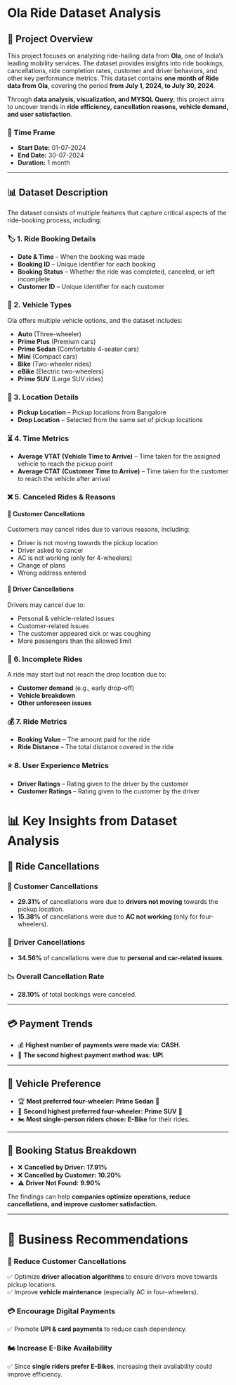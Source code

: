 # Ola Ride Dataset Analysis

## 📌 Project Overview  
This project focuses on analyzing ride-hailing data from **Ola**, one of India’s leading mobility services. The dataset provides insights into ride bookings, cancellations, ride completion rates, customer and driver behaviors, and other key performance metrics. This dataset contains **one month of Ride data from Ola**, covering the period **from July 1, 2024, to July 30, 2024**. 

Through **data analysis, visualization, and MYSQL Query**, this project aims to uncover trends in **ride efficiency, cancellation reasons, vehicle demand, and user satisfaction**.  

### **📅 Time Frame**  
- **Start Date:** 01-07-2024  
- **End Date:** 30-07-2024  
- **Duration:** 1 month  
---

## 📊 Dataset Description  

The dataset consists of multiple features that capture critical aspects of the ride-booking process, including:  

### 🏷 1. Ride Booking Details  
- **Date & Time** – When the booking was made  
- **Booking ID** – Unique identifier for each booking  
- **Booking Status** – Whether the ride was completed, canceled, or left incomplete  
- **Customer ID** – Unique identifier for each customer  

### 🚗 2. Vehicle Types  
Ola offers multiple vehicle options, and the dataset includes:  
- **Auto** (Three-wheeler)  
- **Prime Plus** (Premium cars)  
- **Prime Sedan** (Comfortable 4-seater cars)  
- **Mini** (Compact cars)  
- **Bike** (Two-wheeler rides)  
- **eBike** (Electric two-wheelers)  
- **Prime SUV** (Large SUV rides)  

### 📍 3. Location Details  
- **Pickup Location** – Pickup locations from Bangalore  
- **Drop Location** – Selected from the same set of pickup locations  

### ⏳ 4. Time Metrics  
- **Average VTAT (Vehicle Time to Arrive)** – Time taken for the assigned vehicle to reach the pickup point  
- **Average CTAT (Customer Time to Arrive)** – Time taken for the customer to reach the vehicle after arrival  

### ❌ 5. Canceled Rides & Reasons  

#### 🔴 Customer Cancellations  
Customers may cancel rides due to various reasons, including:  
- Driver is not moving towards the pickup location  
- Driver asked to cancel  
- AC is not working (only for 4-wheelers)  
- Change of plans  
- Wrong address entered  

#### 🔵 Driver Cancellations  
Drivers may cancel due to:  
- Personal & vehicle-related issues  
- Customer-related issues  
- The customer appeared sick or was coughing  
- More passengers than the allowed limit  

### 🚫 6. Incomplete Rides  
A ride may start but not reach the drop location due to:  
- **Customer demand** (e.g., early drop-off)  
- **Vehicle breakdown**  
- **Other unforeseen issues**  

### 💰 7. Ride Metrics  
- **Booking Value** – The amount paid for the ride  
- **Ride Distance** – The total distance covered in the ride  

### ⭐ 8. User Experience Metrics  
- **Driver Ratings** – Rating given to the driver by the customer  
- **Customer Ratings** – Rating given to the customer by the driver


# 📊 Key Insights from Dataset Analysis  

## 🚫 Ride Cancellations  
### 🔴 Customer Cancellations  
- **29.31%** of cancellations were due to **drivers not moving** towards the pickup location.  
- **15.38%** of cancellations were due to **AC not working** (only for four-wheelers).  

### 🔵 Driver Cancellations  
- **34.56%** of cancellations were due to **personal and car-related issues**.  

### 📉 Overall Cancellation Rate  
- **28.10%** of total bookings were canceled.  

---

## 💳 Payment Trends  
- 💰 **Highest number of payments were made via:** **CASH**.  
- 🏦 **The second highest payment method was:** **UPI**.  

---

## 🚗 Vehicle Preference  
- 🏆 **Most preferred four-wheeler:** **Prime Sedan** 🚗  
- 🥈 **Second highest preferred four-wheeler:** **Prime SUV** 🚙  
- 🏍 **Most single-person riders chose:** **E-Bike** for their rides.  

---

## 📌 Booking Status Breakdown  
- ❌ **Cancelled by Driver:** **17.91%**  
- ❌ **Cancelled by Customer:** **10.20%**  
- ⚠️ **Driver Not Found:** **9.90%**  

 
The findings can help **companies optimize operations, reduce cancellations, and improve customer satisfaction.**  

---

# 📌 Business Recommendations  

### 🚗 Reduce Customer Cancellations  
✅ Optimize **driver allocation algorithms** to ensure drivers move towards pickup locations.  
✅ Improve **vehicle maintenance** (especially AC in four-wheelers).  

### 💳 Encourage Digital Payments  
✅ Promote **UPI & card payments** to reduce cash dependency.  

### 🏍 Increase E-Bike Availability  
✅ Since **single riders prefer E-Bikes**, increasing their availability could improve efficiency.  




